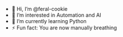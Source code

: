 - 👋 Hi, I’m @feral-cookie
- 👀 I’m interested in Automation and AI 
- 🌱 I’m currently learning Python
- ⚡ Fun fact: You are now manually breathing

<!---
feral-cookie/feral-cookie is a ✨ special ✨ repository because its `README.md` (this file) appears on your GitHub profile.
You can click the Preview link to take a look at your changes.
--->
